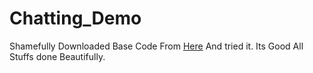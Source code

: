 # Chatting_Demo

Shamefully Downloaded Base Code From [Here](https://github.com/relatedcode/Messenger)
And tried it. Its Good All Stuffs done Beautifully.
